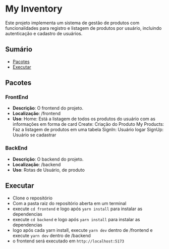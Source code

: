 # My Inventory

Este projeto implementa um sistema de gestão de produtos com funcionalidades para registro e listagem de produtos por usuário, incluindo autenticação e cadastro de usuários.

## Sumário

- [Pacotes](#pacotes)
- [Executar](#executar)


## Pacotes

### FrontEnd

- **Descrição**: O frontend do projeto.
- **Localização**: /frontend
- **Uso**:
    Home: Está a listagem de todos os produtos do usuário com as informações em forma de card
    Create: Criação do Produto
    My Products: Faz a listagem de produtos em uma tabela
    SignIn: Usuário logar
    SignUp: Usuário se cadastrar

### BackEnd

- **Descrição**: O backend do projeto.
- **Localização**: /backend
- **Uso**:
    Rotas de Usuário, de produto

## Executar

- Clone o repositório
- Com a pasta raiz do repositório aberta em um terminal
- execute `cd frontend` e logo após `yarn install` para instalar as dependencias
- execute `cd backend` e logo após `yarn install` para instalar as dependencias
- logo após cada yarn install, execute `yarn dev` dentro de /frontend e execute `yarn dev` dentro de /backend
- o frontend será executado em `http://localhost:5173`
